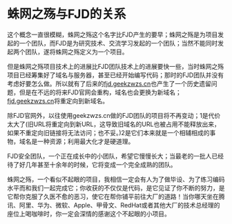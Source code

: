 # 蛛网之殇与FJD的关系

这个概念一直很模糊，蛛网之殇这个名字比FJD产生的要早；蛛网之殇是为项目发起的一个团队，而FJD是为研究技术、交流学习发起的一个团队；当然不能同时发起两个团队，遂将蛛网之殇定义为一个项目。 

但是蛛网之殇项目技术上的进展比FJD团队技术上的进展要快一些，当时蛛网之殇项目已经筹集好了域名与服务器，甚至已经开始编写代码；那时的FJD团队并没有考虑好要怎么做。所以就有了后来的[fjd.geekzwzs.cn](fjd.geekzwzs.cn)也产生了一个历史遗留问题，但是在不远的将来FJD官网会重构，域名也会更换为新域名；[fjd.geekzwzs.cn](fjd.geekzwzs.cn)将重定向到新域名。

除FJD官网外，以往使用geekzwzs.cn做的FJD团队的项目将不再变动；1是代价太大了(旧URL将重定向到新URL，这导致旧域名的URL也被占用不能释放出来，如果不重定向旧链接将无法访问；也不妥。)2是它们本来就是一个相辅相成的事物，域名是一种资源；利用最大化才是硬道理。

FJD安全团队，一个正在成长中的小团队，希望它慢慢长大；当最老的一批人已经待了好几年甚至十余年的时候，它将变成一个完全成熟的团队。

蛛网之殇，一个看似不起眼的项目，我相信一定会有人为了做毕设、为了练习编码水平而和我们一起完成它；你收获的不仅仅是代码，是它见证了你不断的努力，是它帮你克服了久医不愈的恶习，使它在帮你铺平前往大厂的道路！当你哪天坐在腾讯、阿里、华为、微软、Apple、甲骨文、RedHat或者其他大厂的技术总经理的座位上喝咖啡时，你一定会深情的感谢这个不起眼的小项目。

[^Deng-Xian-Sheng-风飞扬]: 于2022-1-4最后一次编辑

